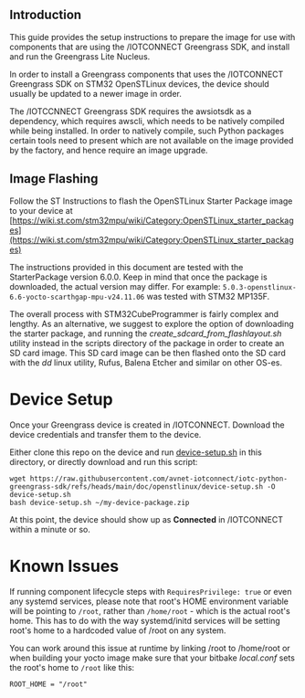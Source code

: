 ## Introduction

This guide provides the setup instructions to prepare the image 
for use with components that are using the /IOTCONNECT Greengrass SDK,
and install and run the Greengrass Lite Nucleus.

In order to install a Greengrass components that uses the 
/IOTCONNECT Greengrass SDK on STM32 OpenSTLinux devices,
the device should usually be updated to a newer image in order.  


The /IOTCCNNECT Greengrass SDK requires the awsiotsdk as a dependency, which requires awscli, 
which needs to be natively compiled while being installed. In order to natively compile, 
such Python packages certain tools need to present which are not available on the image provided 
by the factory, and hence require an image upgrade.

## Image Flashing

Follow the ST Instructions to flash the OpenSTLinux Starter Package image to your device at 
[https://wiki.st.com/stm32mpu/wiki/Category:OpenSTLinux_starter_packages](https://wiki.st.com/stm32mpu/wiki/Category:OpenSTLinux_starter_packages)

The instructions provided in this document are tested with the StarterPackage version 6.0.0. 
Keep in mind that once the package is downloaded, the actual version may differ. For example:
```5.0.3-openstlinux-6.6-yocto-scarthgap-mpu-v24.11.06``` was tested with STM32 MP135F.

The overall process with STM32CubeProgrammer is fairly complex and lengthy. 
As an alternative, we suggest to explore the option of downloading the starter package, 
and running the *create_sdcard_from_flashlayout.sh* utility instead in the scripts directory
of the package in order to create an SD card image. 
This SD card image can be then flashed onto the SD card with the *dd* 
linux utility, Rufus, Balena Etcher and similar on other OS-es. 

# Device Setup

Once your Greengrass device is created in /IOTCONNECT. Download the device credentials 
and transfer them to the device.

Either clone this repo on the device and run [device-setup.sh](device-setup.sh) in this directory,
or directly download and run this script:
```shell
wget https://raw.githubusercontent.com/avnet-iotconnect/iotc-python-greengrass-sdk/refs/heads/main/doc/openstlinux/device-setup.sh -O device-setup.sh
bash device-setup.sh ~/my-device-package.zip
```

At this point, the device should show up as **Connected** in /IOTCONNECT within a minute or so.

# Known Issues

If running component lifecycle steps with ```RequiresPrivilege: true``` or even any systemd services,
please note that root's HOME environment variable will be pointing to ```/root```, rather than ```/home/root``` - which is 
the actual root's home. This has to do with the way systemd/initd services will be setting root's home to 
a hardcoded value of /root on any system.

You can work around this issue at runtime by linking /root to /home/root or when building your yocto image
make sure that your bitbake *local.conf* sets the root's home to ```/root``` like this:
```
ROOT_HOME = "/root"
```

